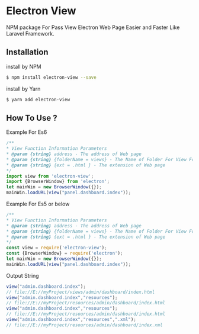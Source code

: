 # Electron View

NPM package For Pass View Electron Web Page Easier and Faster Like Laravel Framework.


## Installation


install by NPM 

```bash
$ npm install electron-view --save
```

install by Yarn 

```bash
$ yarn add electron-view
```

## How To Use ? 


Example For Es6

```javascript
/**
* View Function Information Parameters
* @param {string} address - The address of Web page 
* @param {string} {folderName = views} - The Name of Folder For View Folder Default = 
* @param {string} {ext = .html } - The extension of Web page
*/
import view from 'electron-view';
import {BrowserWindow} from 'electron';
let mainWin = new BrowserWindow({});
mainWin.loadURL(view("panel.dashboard.index"));
```

Example For Es5 or below

```javascript
/**
* View Function Information Parameters
* @param {string} address - The address of Web page 
* @param {string} {folderName = views} - The Name of Folder For View Folder Default = 
* @param {string} {ext = .html } - The extension of Web page
*/
const view = require('electron-view');
const {BrowserWindow} = require('electron');
let mainWin = new BrowserWindow({});
mainWin.loadURL(view("panel.dashboard.index"));
```

Output String

```javascript
view("admin.dashboard.index");
// file://E://myProject/views/admin/dashboard/index.html
view("admin.dashboard.index","resources");
// file://E://myProject/resources/admin/dashboard/index.html
view("admin.dashboard.index","resources");
// file://E://myProject/resources/admin/dashboard/index.html
view("admin.dashboard.index","resources",".xml");
// file://E://myProject/resources/admin/dashboard/index.xml
```



